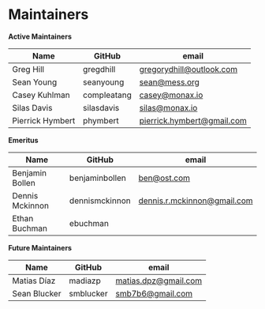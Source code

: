 Maintainers
===========

**Active Maintainers**

| Name | GitHub | email
|------|--------|-------------------
| Greg Hill | gregdhill |  <gregorydhill@outlook.com>
| Sean Young | seanyoung |  <sean@mess.org>
| Casey Kuhlman | compleatang | <casey@monax.io>
| Silas Davis | silasdavis | <silas@monax.io>
| Pierrick Hymbert | phymbert | <pierrick.hymbert@gmail.com>

**Emeritus**

| Name | GitHub | email
|------|--------|-------------------
| Benjamin Bollen | benjaminbollen |  <ben@ost.com>
| Dennis Mckinnon | dennismckinnon |  <dennis.r.mckinnon@gmail.com>
| Ethan Buchman | ebuchman |  

**Future Maintainers**

| Name | GitHub | email
|------|--------|-------------------
| Matias Díaz | madiazp |  <matias.dpz@gmail.com>
| Sean Blucker | smblucker |  <smb7b6@gmail.com>


